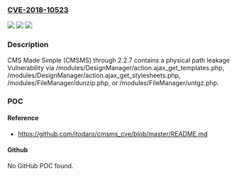 ### [CVE-2018-10523](https://cve.mitre.org/cgi-bin/cvename.cgi?name=CVE-2018-10523)
![](https://img.shields.io/static/v1?label=Product&message=n%2Fa&color=blue)
![](https://img.shields.io/static/v1?label=Version&message=n%2Fa&color=blue)
![](https://img.shields.io/static/v1?label=Vulnerability&message=n%2Fa&color=brighgreen)

### Description

CMS Made Simple (CMSMS) through 2.2.7 contains a physical path leakage Vulnerability via /modules/DesignManager/action.ajax_get_templates.php, /modules/DesignManager/action.ajax_get_stylesheets.php, /modules/FileManager/dunzip.php, or /modules/FileManager/untgz.php.

### POC

#### Reference
- https://github.com/itodaro/cmsms_cve/blob/master/README.md

#### Github
No GitHub POC found.

